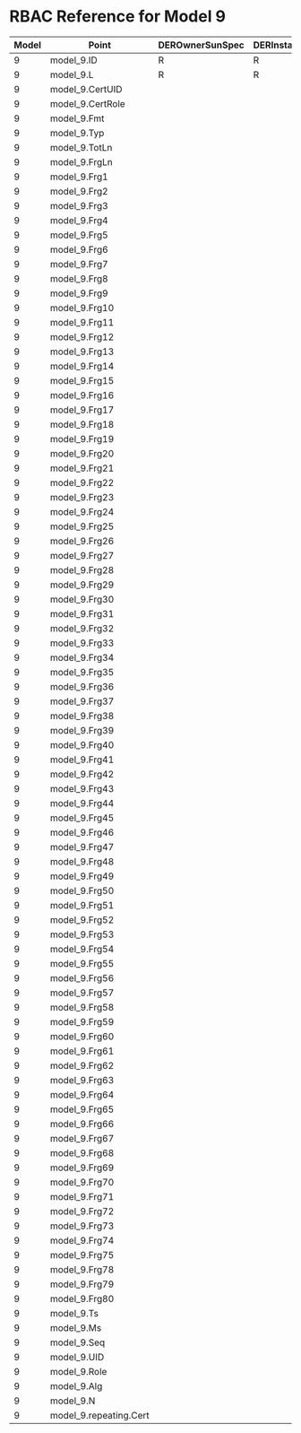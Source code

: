 # RBAC Reference for Model 9

| Model | Point | DEROwnerSunSpec | DERInstallerSunSpec | DERVendorSunSpec | ServiceProviderSunSpec | GridOperatorSunSpec |
|-------|-------|------------------|---------------------|------------------|------------------------|---------------------|
| 9 | model_9.ID | R | R | R | R | R |
| 9 | model_9.L | R | R | R | R | R |
| 9 | model_9.CertUID |  |  |  |  |  |
| 9 | model_9.CertRole |  |  |  |  |  |
| 9 | model_9.Fmt |  |  |  |  |  |
| 9 | model_9.Typ |  |  |  |  |  |
| 9 | model_9.TotLn |  |  |  |  |  |
| 9 | model_9.FrgLn |  |  |  |  |  |
| 9 | model_9.Frg1 |  |  |  |  |  |
| 9 | model_9.Frg2 |  |  |  |  |  |
| 9 | model_9.Frg3 |  |  |  |  |  |
| 9 | model_9.Frg4 |  |  |  |  |  |
| 9 | model_9.Frg5 |  |  |  |  |  |
| 9 | model_9.Frg6 |  |  |  |  |  |
| 9 | model_9.Frg7 |  |  |  |  |  |
| 9 | model_9.Frg8 |  |  |  |  |  |
| 9 | model_9.Frg9 |  |  |  |  |  |
| 9 | model_9.Frg10 |  |  |  |  |  |
| 9 | model_9.Frg11 |  |  |  |  |  |
| 9 | model_9.Frg12 |  |  |  |  |  |
| 9 | model_9.Frg13 |  |  |  |  |  |
| 9 | model_9.Frg14 |  |  |  |  |  |
| 9 | model_9.Frg15 |  |  |  |  |  |
| 9 | model_9.Frg16 |  |  |  |  |  |
| 9 | model_9.Frg17 |  |  |  |  |  |
| 9 | model_9.Frg18 |  |  |  |  |  |
| 9 | model_9.Frg19 |  |  |  |  |  |
| 9 | model_9.Frg20 |  |  |  |  |  |
| 9 | model_9.Frg21 |  |  |  |  |  |
| 9 | model_9.Frg22 |  |  |  |  |  |
| 9 | model_9.Frg23 |  |  |  |  |  |
| 9 | model_9.Frg24 |  |  |  |  |  |
| 9 | model_9.Frg25 |  |  |  |  |  |
| 9 | model_9.Frg26 |  |  |  |  |  |
| 9 | model_9.Frg27 |  |  |  |  |  |
| 9 | model_9.Frg28 |  |  |  |  |  |
| 9 | model_9.Frg29 |  |  |  |  |  |
| 9 | model_9.Frg30 |  |  |  |  |  |
| 9 | model_9.Frg31 |  |  |  |  |  |
| 9 | model_9.Frg32 |  |  |  |  |  |
| 9 | model_9.Frg33 |  |  |  |  |  |
| 9 | model_9.Frg34 |  |  |  |  |  |
| 9 | model_9.Frg35 |  |  |  |  |  |
| 9 | model_9.Frg36 |  |  |  |  |  |
| 9 | model_9.Frg37 |  |  |  |  |  |
| 9 | model_9.Frg38 |  |  |  |  |  |
| 9 | model_9.Frg39 |  |  |  |  |  |
| 9 | model_9.Frg40 |  |  |  |  |  |
| 9 | model_9.Frg41 |  |  |  |  |  |
| 9 | model_9.Frg42 |  |  |  |  |  |
| 9 | model_9.Frg43 |  |  |  |  |  |
| 9 | model_9.Frg44 |  |  |  |  |  |
| 9 | model_9.Frg45 |  |  |  |  |  |
| 9 | model_9.Frg46 |  |  |  |  |  |
| 9 | model_9.Frg47 |  |  |  |  |  |
| 9 | model_9.Frg48 |  |  |  |  |  |
| 9 | model_9.Frg49 |  |  |  |  |  |
| 9 | model_9.Frg50 |  |  |  |  |  |
| 9 | model_9.Frg51 |  |  |  |  |  |
| 9 | model_9.Frg52 |  |  |  |  |  |
| 9 | model_9.Frg53 |  |  |  |  |  |
| 9 | model_9.Frg54 |  |  |  |  |  |
| 9 | model_9.Frg55 |  |  |  |  |  |
| 9 | model_9.Frg56 |  |  |  |  |  |
| 9 | model_9.Frg57 |  |  |  |  |  |
| 9 | model_9.Frg58 |  |  |  |  |  |
| 9 | model_9.Frg59 |  |  |  |  |  |
| 9 | model_9.Frg60 |  |  |  |  |  |
| 9 | model_9.Frg61 |  |  |  |  |  |
| 9 | model_9.Frg62 |  |  |  |  |  |
| 9 | model_9.Frg63 |  |  |  |  |  |
| 9 | model_9.Frg64 |  |  |  |  |  |
| 9 | model_9.Frg65 |  |  |  |  |  |
| 9 | model_9.Frg66 |  |  |  |  |  |
| 9 | model_9.Frg67 |  |  |  |  |  |
| 9 | model_9.Frg68 |  |  |  |  |  |
| 9 | model_9.Frg69 |  |  |  |  |  |
| 9 | model_9.Frg70 |  |  |  |  |  |
| 9 | model_9.Frg71 |  |  |  |  |  |
| 9 | model_9.Frg72 |  |  |  |  |  |
| 9 | model_9.Frg73 |  |  |  |  |  |
| 9 | model_9.Frg74 |  |  |  |  |  |
| 9 | model_9.Frg75 |  |  |  |  |  |
| 9 | model_9.Frg78 |  |  |  |  |  |
| 9 | model_9.Frg79 |  |  |  |  |  |
| 9 | model_9.Frg80 |  |  |  |  |  |
| 9 | model_9.Ts |  |  |  |  |  |
| 9 | model_9.Ms |  |  |  |  |  |
| 9 | model_9.Seq |  |  |  |  |  |
| 9 | model_9.UID |  |  |  |  |  |
| 9 | model_9.Role |  |  |  |  |  |
| 9 | model_9.Alg |  |  |  |  |  |
| 9 | model_9.N |  |  |  |  |  |
| 9 | model_9.repeating.Cert |  |  |  |  |  |
